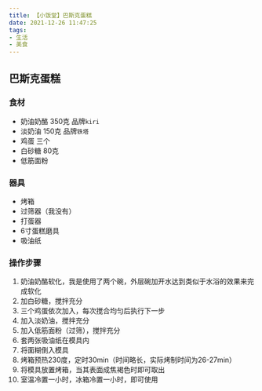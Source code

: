```yaml
---
title: 【小饭堂】巴斯克蛋糕
date: 2021-12-26 11:47:25
tags:
- 生活
- 美食
---
```

## 巴斯克蛋糕

### 食材
- 奶油奶酪 350克 品牌`kiri`
- 淡奶油 150克 品牌`铁塔` 
- 鸡蛋 三个
- 白砂糖 80克
- 低筋面粉

### 器具
- 烤箱
- 过筛器（我没有）
- 打蛋器
- 6寸蛋糕磨具
- 吸油纸

### 操作步骤
1. 奶油奶酪软化，我是使用了两个碗，外层碗加开水达到类似于水浴的效果来完成软化
2. 加白砂糖，搅拌充分
3. 三个鸡蛋依次加入，每次搅合均匀后执行下一步
4. 加入淡奶油，搅拌充分
5. 加入低筋面粉（过筛），搅拌充分
6. 套两张吸油纸在模具内
7. 将面糊倒入模具
8. 烤箱预热230度，定时30min（时间略长，实际烤制时间为26-27min）
9. 将模具放置烤箱，当其表面成焦褐色时即可取出
10. 室温冷置一小时，冰箱冷置一小时，即可使用
